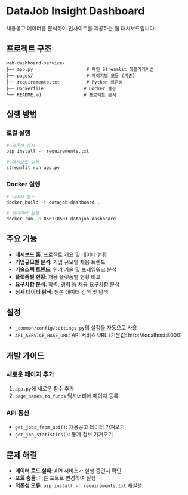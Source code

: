 # DataJob Insight Dashboard

채용공고 데이터를 분석하여 인사이트를 제공하는 웹 대시보드입니다.

## 프로젝트 구조

```
web-dashboard-service/
├── app.py                    # 메인 Streamlit 애플리케이션
├── pages/                    # 페이지별 모듈 (기존)
├── requirements.txt          # Python 의존성
├── Dockerfile               # Docker 설정
└── README.md                # 프로젝트 문서
```

##  실행 방법

### 로컬 실행
```bash
# 의존성 설치
pip install -r requirements.txt

# 대시보드 실행
streamlit run app.py
```

### Docker 실행
```bash
# 이미지 빌드
docker build -t datajob-dashboard .

# 컨테이너 실행
docker run -p 8501:8501 datajob-dashboard
```

## 주요 기능

- **대시보드 홈**: 프로젝트 개요 및 데이터 현황
- **기업규모별 분석**: 기업 규모별 채용 트렌드
- **기술스택 트렌드**: 인기 기술 및 프레임워크 분석
- **플랫폼별 현황**: 채용 플랫폼별 현황 비교
- **요구사항 분석**: 학력, 경력 등 채용 요구사항 분석
- **상세 데이터 탐색**: 원본 데이터 검색 및 탐색

## 설정

- `_common/config/settings.py`의 설정을 자동으로 사용
- `API_SERVICE_BASE_URL`: API 서비스 URL (기본값: http://localhost:8000)

## 개발 가이드

### 새로운 페이지 추가
1. `app.py`에 새로운 함수 추가
2. `page_names_to_funcs` 딕셔너리에 페이지 등록

### API 통신
- `get_jobs_from_api()`: 채용공고 데이터 가져오기
- `get_job_statistics()`: 통계 정보 가져오기

## 문제 해결

- **데이터 로드 실패**: API 서비스가 실행 중인지 확인
- **포트 충돌**: 다른 포트로 변경하여 실행
- **의존성 오류**: `pip install -r requirements.txt` 재실행 